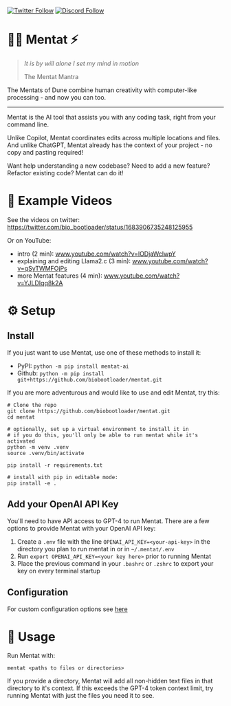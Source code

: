 [![Twitter Follow](https://img.shields.io/twitter/follow/bio_bootloader?style=social)](https://twitter.com/bio_bootloader)
[![Discord Follow](https://dcbadge.vercel.app/api/server/XbPdxAMJte?style=flat)](https://discord.gg/zbvd9qx9Pb)
# 🧙‍♂️ Mentat ⚡

> _It is by will alone I set my mind in motion_
> 
> The Mentat Mantra

The Mentats of Dune combine human creativity with computer-like processing - and now you can too.

---

Mentat is the AI tool that assists you with any coding task, right from your command line.

Unlike Copilot, Mentat coordinates edits across multiple locations and files. And unlike ChatGPT, Mentat already has the context of your project - no copy and pasting required!

Want help understanding a new codebase? Need to add a new feature? Refactor existing code? Mentat can do it!

# 🍿 Example Videos

See the videos on twitter: https://twitter.com/bio_bootloader/status/1683906735248125955

Or on YouTube:
- intro (2 min): www.youtube.com/watch?v=lODjaWclwpY
- explaining and editing Llama2.c (3 min): www.youtube.com/watch?v=qSyTWMFOjPs
- more Mentat features (4 min): www.youtube.com/watch?v=YJLDIqq8k2A

# ⚙️ Setup

## Install

If you just want to use Mentat, use one of these methods to install it:
- PyPI: `python -m pip install mentat-ai`
- Github: `python -m pip install git+https://github.com/biobootloader/mentat.git`

If you are more adventurous and would like to use and edit Mentat, try this:
```
# Clone the repo
git clone https://github.com/biobootloader/mentat.git
cd mentat

# optionally, set up a virtual environment to install it in
# if you do this, you'll only be able to run mentat while it's activated
python -m venv .venv
source .venv/bin/activate

pip install -r requirements.txt

# install with pip in editable mode:
pip install -e .
```

## Add your OpenAI API Key

You'll need to have API access to GPT-4 to run Mentat. There are a few options to provide Mentat with your OpenAI API key:

1. Create a `.env` file with the line `OPENAI_API_KEY=<your-api-key>` in the directory you plan to run mentat in or in `~/.mentat/.env`
2. Run `export OPENAI_API_KEY=<your key here>` prior to running Mentat
3. Place the previous command in your `.bashrc` or `.zshrc` to export your key on every terminal startup

## Configuration

For custom configuration options see [here](docs/configuration.md)


# 🚀 Usage
Run Mentat with:

`mentat <paths to files or directories>`

If you provide a directory, Mentat will add all non-hidden text files in that directory to it's context. If this exceeds the GPT-4 token context limit, try running Mentat with just the files you need it to see.
